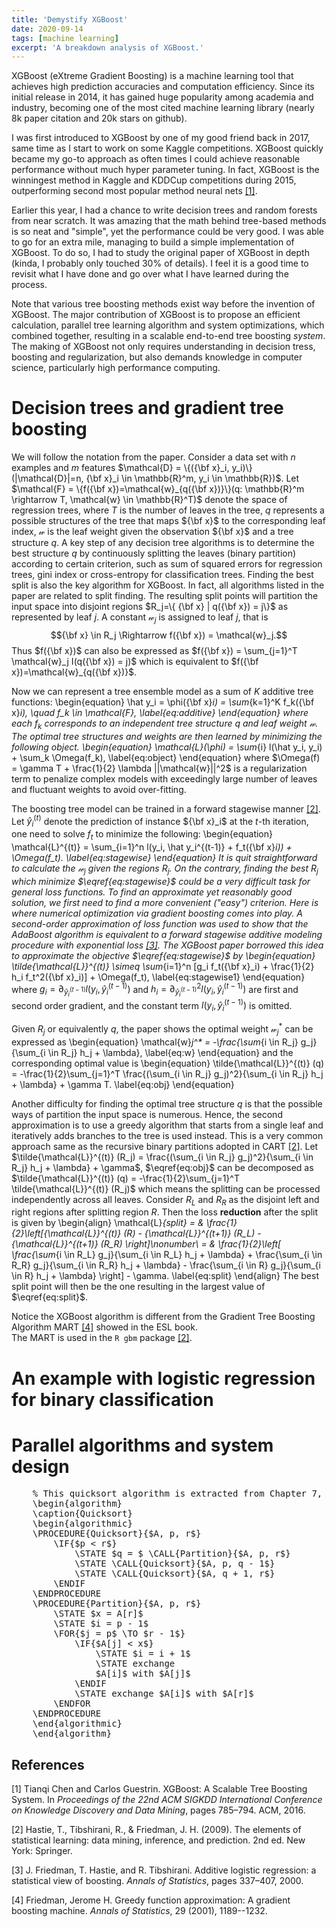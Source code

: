 ```yaml
---
title: 'Demystify XGBoost'
date: 2020-09-14
tags: [machine learning] 
excerpt: 'A breakdown analysis of XGBoost.'
---
```


XGBoost (eXtreme Gradient Boosting) is a machine learning tool that achieves high prediction accuracies and computation efficiency. Since its initial release in 2014, it has gained huge popularity among academia and industry, becoming one of the most cited machine learning library (nearly 8k paper citation and 20k stars on github). 

I was first introduced to XGBoost by one of my good friend back in 2017, same time as I start to work on some Kaggle competitions. XGBoost quickly became my go-to approach as often times I could achieve reasonable performance without much hyper parameter tuning. In fact, XGBoost is the winningest method in Kaggle and KDDCup competitions during 2015, outperforming second most popular method neural nets [[1]](#1).

Earlier this year, I had a chance to write decision trees and random forests from near scratch. It was amazing that the math behind tree-based methods is so neat and "simple", yet the performance could be very good. I was able to go for an extra mile, managing to build a simple implementation of XGBoost. To do so, I had to study the original paper of XGBoost in depth (kinda, I probably only touched 30% of details). I feel it is a good time to revisit what I have done and go over what I have learned during the process.

Note that various tree boosting methods exist way before the invention of XGBoost. The major contribution of XGBoost is to propose an efficient calculation, parallel tree learning algorithm and system optimizations, which combined together, resulting in a scalable end-to-end tree boosting *system*. The making of XGBoost not only requires understanding in decision tress, boosting and regularization, but also demands knowledge in computer science, particularly high performance computing.

# Decision trees and gradient tree boosting

We will follow the notation from the paper. Consider a data set with $n$ examples and $m$ features $\mathcal{D} = \{({\bf x}_i, y_i)\} (|\mathcal{D}|=n, {\bf x}_i \in \mathbb{R}^m, y_i \in \mathbb{R})$. Let $\mathcal{F} = \{f({\bf x})=\mathcal{w}_{q({\bf x})}\}(q: \mathbb{R}^m \rightarrow T, \mathcal{w} \in \mathbb{R}^T)$ denote the space of regression trees, where $T$ is the number of leaves in the tree, $q$ represents a possible structures of the tree that maps ${\bf x}$ to the corresponding leaf index, $\mathcal{w}$ is the leaf weight given the observation ${\bf x}$ and a tree structure $q$. A key step of any decision tree algorithms is to determine the best structure $q$ by continuously splitting the leaves (binary partition) according to certain criterion, such as sum of squared errors for regression trees, gini index or cross-entropy for classification trees. Finding the best split is also the key algorithm for XGBoost. In fact, all algorithms listed in the paper are related to split finding. The resulting split points will partition the input space into disjoint regions $R_j=\{  {\bf x} | q({\bf x}) = j\}$ as represented by leaf $j$. A constant $\mathcal{w}_j$ is assigned to leaf $j$, that is $${\bf x} \in R_j \Rightarrow f({\bf x}) = \mathcal{w}_j.$$
Thus $f({\bf x})$ can also be expressed as $f({\bf x}) = \sum_{j=1}^T \mathcal{w}_j I(q({\bf x}) = j)$ which is equivalent to $f({\bf x})=\mathcal{w}_{q({\bf x})}$.

Now we can represent a tree ensemble model as a sum of $K$ additive tree functions: 
\begin{equation}
  \hat y_i = \phi({\bf x}_i) = \sum_{k=1}^K f_k({\bf x}_i), \quad f_k \in \mathcal{F},
  \label{eq:additive}
\end{equation}
where each $f_k$ corresponds to an independent tree structure $q$ and leaf weight $\mathcal{w}$. The optimal tree structures and weights are then learned by minimizing the following object.
\begin{equation}
  \mathcal{L}(\phi) = \sum_{i} l(\hat y_i, y_i) + \sum_k \Omega(f_k),
  \label{eq:object}
\end{equation}
where $\Omega(f) = \gamma T + \frac{1}{2} \lambda ||\mathcal{w}||^2$ is a regularization term to penalize complex models with exceedingly large number of leaves and fluctuant weights to avoid over-fitting.

The boosting tree model can be trained in a forward stagewise manner [[2]](#2). Let $\hat y_i^{(t)}$ denote the prediction of instance ${\bf x}_i$ at the $t$-th iteration, one need to solve $f_t$ to minimize the following:
\begin{equation}
\mathcal{L}^{(t)} = \sum_{i=1}^n l(y_i, \hat y_i^{(t-1)} + f_t({\bf x}_i)) + \Omega(f_t).
\label{eq:stagewise}
\end{equation}
It is quit straightforward to calculate the $\mathcal{w}_j$ given the regions $R_j$. On the contrary, finding the best $R_j$ which minimize $\eqref{eq:stagewise}$ could be a very difficult task for general loss functions. To find an approximate yet reasonably good solution, we first need to find a more convenient ("easy") criterion. Here is where numerical optimization via gradient boosting comes into play. A second-order approximation of loss function was used to show that the AdaBoost algorithm is equivalent to a forward stagewise additive modeling procedure with exponential loss [[3]](#3). The XGBoost paper borrowed this idea to approximate the objective $\eqref{eq:stagewise}$ by
\begin{equation}
\tilde{\mathcal{L}}^{(t)} \simeq \sum_{i=1}^n [g_i f_t({\bf x}_i) + \frac{1}{2} h_i f_t^2({\bf x}_i)] + \Omega(f_t),
\label{eq:stagewise1}
\end{equation}
where $g_i=\partial_{\hat y_i^{(t-1)}} l(y_i, \hat y_i^{(t-1)})$ and $h_i=\partial_{\hat y_i^{(t-1)}}^2 l(y_i, \hat y_i^{(t-1)})$ are first and second order gradient, and the constant term $l(y_i, \hat y_i^{(t-1)})$ is omitted.

Given $R_j$ or equivalently $q$, the paper shows the optimal weight $\mathcal{w}_j^*$ can be expressed as
\begin{equation}
\mathcal{w}_j^* = -\frac{\sum_{i \in R_j} g_j}{\sum_{i \in R_j} h_j + \lambda},
\label{eq:w}
\end{equation}
and the corresponding optimal value is
\begin{equation}
\tilde{\mathcal{L}}^{(t)} (q) = -\frac{1}{2}\sum_{j=1}^T \frac{(\sum_{i \in R_j} g_j)^2}{\sum_{i \in R_j} h_j + \lambda} + \gamma T.
\label{eq:obj}
\end{equation}

Another difficulty for finding the optimal tree structure $q$ is that the possible ways of partition the input space is numerous. Hence, the second approximation is to use a greedy algorithm that starts from a single leaf and iteratively adds branches to the tree is used instead. This is a very common approach same as the recursive binary partitions adopted in CART [[2]](#2). Let $\tilde{\mathcal{L}}^{(t)} (R_j) = \frac{(\sum_{i \in R_j} g_j)^2}{\sum_{i \in R_j} h_j + \lambda} + \gamma$, $\eqref{eq:obj}$ can be decomposed as $\tilde{\mathcal{L}}^{(t)} (q) = -\frac{1}{2}\sum_{j=1}^T \tilde{\mathcal{L}}^{(t)} (R_j)$ which means the splitting can be processed independently across all leaves. Consider $R_L$ and $R_R$ as the disjoint left and right regions after splitting region $R$. Then the loss **reduction** after the split is given by
\begin{align}
\mathcal{L}_{split} = & \frac{1}{2}\left[{\mathcal{L}}^{(t)} (R) - {\mathcal{L}}^{(t+1)} (R_L) - {\mathcal{L}}^{(t+1)} (R_R) \right]\nonumber\\
= & \frac{1}{2}\left[ \frac{\sum_{i \in R_L} g_j}{\sum_{i \in R_L} h_j + \lambda} + \frac{\sum_{i \in R_R} g_j}{\sum_{i \in R_R} h_j + \lambda} - \frac{\sum_{i \in R} g_j}{\sum_{i \in R} h_j + \lambda} \right] - \gamma.
\label{eq:split}
\end{align}
The best split point will then be the one resulting in the largest value of $\eqref{eq:split}$.  

Notice the XGBoost algorithm is different from the Gradient Tree Boosting Algorithm MART [[4]](#4) showed in the ESL book.  
The MART is used in the $\texttt{R gbm}$ package [[2]](#2).

# An example with logistic regression for binary classification

# Parallel algorithms and system design

<div class="algorithm">
<pre id="quicksort" style="display:hidden;">
    % This quicksort algorithm is extracted from Chapter 7, Introduction to Algorithms (3rd edition)
    \begin{algorithm}
    \caption{Quicksort}
    \begin{algorithmic}
    \PROCEDURE{Quicksort}{$A, p, r$}
        \IF{$p < r$} 
            \STATE $q = $ \CALL{Partition}{$A, p, r$}
            \STATE \CALL{Quicksort}{$A, p, q - 1$}
            \STATE \CALL{Quicksort}{$A, q + 1, r$}
        \ENDIF
    \ENDPROCEDURE
    \PROCEDURE{Partition}{$A, p, r$}
        \STATE $x = A[r]$
        \STATE $i = p - 1$
        \FOR{$j = p$ \TO $r - 1$}
            \IF{$A[j] < x$}
                \STATE $i = i + 1$
                \STATE exchange
                $A[i]$ with $A[j]$
            \ENDIF
            \STATE exchange $A[i]$ with $A[r]$
        \ENDFOR
    \ENDPROCEDURE
    \end{algorithmic}
    \end{algorithm}
</pre>
</div>

## References
<a id="1">[1]</a> 
Tianqi Chen and Carlos Guestrin. XGBoost: A Scalable Tree Boosting System. In *Proceedings of the 22nd ACM SIGKDD International Conference on Knowledge Discovery and Data Mining*, pages 785–794. ACM, 2016.

<a id="2">[2]</a> 
Hastie, T., Tibshirani, R., & Friedman, J. H. (2009). The elements of statistical learning: data mining, inference, and prediction. 2nd ed. New York: Springer.

<a id="3">[3]</a> 
J. Friedman, T. Hastie, and R. Tibshirani. Additive logistic
regression: a statistical view of boosting. *Annals of
Statistics*, pages 337–407, 2000.

<a id="4">[4]</a>
Friedman, Jerome H. Greedy function approximation: A gradient boosting machine. *Annals of
Statistics*, 29 (2001), 1189--1232.

<script>
    pseudocode.renderElement(document.getElementById("quicksort"),
    { lineNumber: true });
</script>
